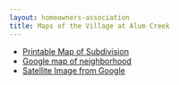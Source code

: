```yaml
---
layout: homeowners-association
title: Maps of the Village at Alum Creek
---
```


  * [Printable Map of Subdivision][56]
  * [Google map of neighborhood][71]
  * [Satellite Image from Google][72]

   [56]: /uploads/Map%20of%20subdivision%20mc13.pdf
   [71]: http://maps.google.com/maps?f=q&hl=en&q=2424+Parklawn+Dr.,+Lewis+Center,+OH+43035&layer=&sll=40.196102,-82.988276&sspn=0.008031,0.017252&ie=UTF8&z=15&ll=40.19284,-82.993212&spn=0.016063,0.034504&om=1
   [72]: http://maps.google.com/maps?f=q&hl=en&q=2424+Parklawn+Dr.,+Lewis+Center,+OH+43035&layer=&sll=40.196102,-82.988276&sspn=0.008031,0.017252&ie=UTF8&om=1&z=15&ll=40.19284,-82.993212&spn=0.016063,0.034504&t=k&iwloc=addr
